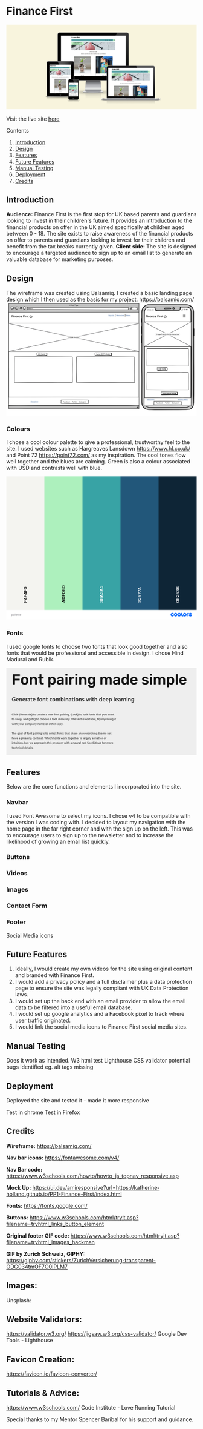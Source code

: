 # Finance First
![mock-up](assets/images/screen-homepage.png)

Visit the live site [here](https://katherine-holland.github.io/PP1-Finance-First/index.html)

Contents
1. [Introduction](#introduction)
2. [Design](#design)
3. [Features](#features)
4. [Future Features](#future)
5. [Manual Testing](#testing)
6. [Deployment](#deployment)
7. [Credits](#credits) 

## Introduction
**Audience:**
Finance First is the first stop for UK based parents and guardians looking to invest in their children's future. It provides an introduction to the financial products on offer in the UK aimed specifically at children aged between 0 - 18.
The site exists to raise awareness of the financial products on offer to parents and guardians looking to invest for their children and benefit from the tax breaks currently given. 
**Client side:**
The site is designed to encourage a targeted audience to sign up to an email list to generate an valuable database for marketing purposes.

## Design
The wireframe was created using Balsamiq. I created a basic landing page design which I then used as the basis for my project. https://balsamiq.com/
![Wireframe for Mobile](assets/images/wireframe.png)

### Colours
I chose a cool colour palette to give a professional, trustworthy feel to the site. I used websites such as Hargreaves Lansdown https://www.hl.co.uk/ and Point 72 https://point72.com/ as my inspiration. The cool tones flow well together and the blues are calming. Green is also a colour associated with USD and contrasts well with blue. 

![Colour palette](assets/images/palette.png)

### Fonts
I used google fonts to choose two fonts that look good together and also fonts that would be professional and accessible in design. I chose Hind Madurai and Rubik.

![Fonts](assets/images/fonts.png)

## Features
Below are the core functions and elements I incorporated into the site.

### Navbar
I used Font Awesome to select my icons. I chose v4 to be compatible with the version I was coding with.
I decided to layout my navigation with the home page in the far right corner and with the sign up on the left. This was to encourage users to sign up to the newsletter and to increase the likelihood of growing an email list quickly.

### Buttons

### Videos

### Images

### Contact Form

### Footer
Social Media icons

## Future Features
1. Ideally, I would create my own videos for the site using original content and branded with Finance First.
2. I would add a privacy policy and a full disclaimer plus a data protection page to ensure the site was legally compliant with UK Data Protection laws.
3. I would set up the back end with an email provider to allow the email data to be filtered into a useful email database.
4. I would set up google analytics and a Facebook pixel to track where user traffic originated.
5. I would link the social media icons to Finance First social media sites.
   
## Manual Testing
Does it work as intended. 
W3 html test
Lighthouse
CSS validator
potential bugs identified eg. alt tags missing

## Deployment
Deployed the site and tested it - made it more responsive 

Test in chrome
Test in Firefox

## Credits
**Wireframe:**
https://balsamiq.com/

**Nav bar icons:**
https://fontawesome.com/v4/

**Nav Bar code:**
https://www.w3schools.com/howto/howto_js_topnav_responsive.asp

**Mock Up:**
https://ui.dev/amiresponsive?url=https://katherine-holland.github.io/PP1-Finance-First/index.html

**Fonts:**
https://fonts.google.com/

**Buttons:**
https://www.w3schools.com/html/tryit.asp?filename=tryhtml_links_button_element 

**Original footer GIF code:**
https://www.w3schools.com/html/tryit.asp?filename=tryhtml_images_hackman

**GIF by Zurich Schweiz, GIPHY:**
https://giphy.com/stickers/ZurichVersicherung-transparent-ODG034tmOF7O0IPLM7

## Images:
Unsplash:

## Website Validators:
https://validator.w3.org/
https://jigsaw.w3.org/css-validator/
Google Dev Tools - Lighthouse

## Favicon Creation:
https://favicon.io/favicon-converter/

## Tutorials & Advice:
https://www.w3schools.com/
Code Institute - Love Running Tutorial

Special thanks to my Mentor Spencer Baribal for his support and guidance.
